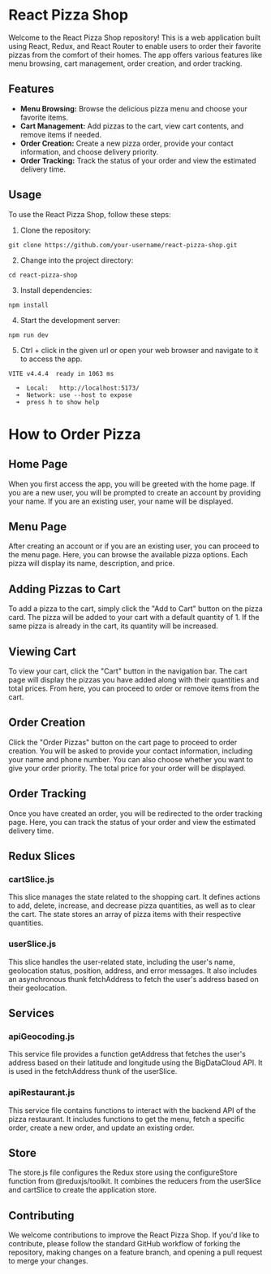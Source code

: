 # React Pizza Shop

Welcome to the React Pizza Shop repository! This is a web application built using React, Redux, and React Router to enable users to order their favorite pizzas from the comfort of their homes. The app offers various features like menu browsing, cart management, order creation, and order tracking.

## Features

- **Menu Browsing:** Browse the delicious pizza menu and choose your favorite items.
- **Cart Management:** Add pizzas to the cart, view cart contents, and remove items if needed.
- **Order Creation:** Create a new pizza order, provide your contact information, and choose delivery priority.
- **Order Tracking:** Track the status of your order and view the estimated delivery time.

## Usage

To use the React Pizza Shop, follow these steps:

1. Clone the repository:

```git clone https://github.com/your-username/react-pizza-shop.git```

2. Change into the project directory:

```cd react-pizza-shop```

3. Install dependencies:

```npm install```

4. Start the development server:

```npm run dev```

5. Ctrl + click in the given url or open your web browser and navigate to it to access the app.

```
VITE v4.4.4  ready in 1063 ms

  ➜  Local:   http://localhost:5173/
  ➜  Network: use --host to expose
  ➜  press h to show help
```

# How to Order Pizza

## Home Page

When you first access the app, you will be greeted with the home page. If you are a new user, you will be prompted to create an account by providing your name. If you are an existing user, your name will be displayed.

## Menu Page

After creating an account or if you are an existing user, you can proceed to the menu page. Here, you can browse the available pizza options. Each pizza will display its name, description, and price.

## Adding Pizzas to Cart

To add a pizza to the cart, simply click the "Add to Cart" button on the pizza card. The pizza will be added to your cart with a default quantity of 1. If the same pizza is already in the cart, its quantity will be increased.

## Viewing Cart

To view your cart, click the "Cart" button in the navigation bar. The cart page will display the pizzas you have added along with their quantities and total prices. From here, you can proceed to order or remove items from the cart.

## Order Creation

Click the "Order Pizzas" button on the cart page to proceed to order creation. You will be asked to provide your contact information, including your name and phone number. You can also choose whether you want to give your order priority. The total price for your order will be displayed.

## Order Tracking

Once you have created an order, you will be redirected to the order tracking page. Here, you can track the status of your order and view the estimated delivery time.

## Redux Slices

### cartSlice.js

This slice manages the state related to the shopping cart. It defines actions to add, delete, increase, and decrease pizza quantities, as well as to clear the cart. The state stores an array of pizza items with their respective quantities.

### userSlice.js

This slice handles the user-related state, including the user's name, geolocation status, position, address, and error messages. It also includes an asynchronous thunk fetchAddress to fetch the user's address based on their geolocation.

## Services

### apiGeocoding.js

This service file provides a function getAddress that fetches the user's address based on their latitude and longitude using the BigDataCloud API. It is used in the fetchAddress thunk of the userSlice.

### apiRestaurant.js

This service file contains functions to interact with the backend API of the pizza restaurant. It includes functions to get the menu, fetch a specific order, create a new order, and update an existing order.

## Store

The store.js file configures the Redux store using the configureStore function from @reduxjs/toolkit. It combines the reducers from the userSlice and cartSlice to create the application store.

## Contributing

We welcome contributions to improve the React Pizza Shop. If you'd like to contribute, please follow the standard GitHub workflow of forking the repository, making changes on a feature branch, and opening a pull request to merge your changes.

